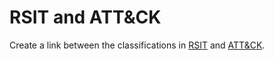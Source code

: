 # RSIT and ATT&CK

Create a link between the classifications in [RSIT](https://github.com/enisaeu/Reference-Security-Incident-Taxonomy-Task-Force) and [ATT&CK](https://attack.mitre.org).





